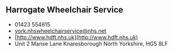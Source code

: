 
## Harrogate Wheelchair Service

- <i class="fa fa-phone"></i> 01423 554615
- <i class="fa fa-envelope"></i> <a href="mailto:york.nhswheelchairservice@nhs.net">york.nhswheelchairservice@nhs.net</a>
- <i class="fa fa-home"></i> [http://www.hdft.nhs.uk](http://www.hdft.nhs.uk)
- <i class="fa fa-building"></i> Unit 2 Manse Lane   Knaresborough North Yorkshire, HG5 8LF
